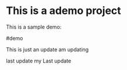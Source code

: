 # This is a ademo project

This is a sample demo:

#demo

This is just an update
am updating

last update
my Last update
